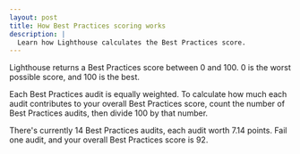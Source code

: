 ```yaml
---
layout: post
title: How Best Practices scoring works
description: |
  Learn how Lighthouse calculates the Best Practices score.
---
```


Lighthouse returns a Best Practices score between 0 and 100.
0 is the worst possible score, and 100 is the best.

Each Best Practices audit is equally weighted.
To calculate how much each audit contributes
to your overall Best Practices score,
count the number of Best Practices audits,
then divide 100 by that number.

There's currently 14 Best Practices audits,
each audit worth 7.14 points.
Fail one audit,
and your overall Best Practices score is 92.
